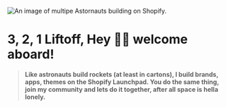 ![An image of multipe Astornauts building on Shopify.](https://cdn.shopify.com/s/files/1/0584/1223/6853/files/astronauts_5a32db27-7e2a-4f76-9efd-cd08c5f01722.png?v=1672314647)

# 3, 2, 1 Liftoff, Hey 🧑‍🚀 welcome aboard!

> #### Like astronauts build rockets (at least in cartons), I build brands, apps, themes on the Shopify Launchpad. You do the same thing, join my community and lets do it together, after all space is hella lonely.


